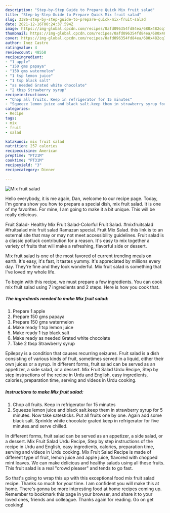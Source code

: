 ```yaml
---
description: "Step-by-Step Guide to Prepare Quick Mix fruit salad"
title: "Step-by-Step Guide to Prepare Quick Mix fruit salad"
slug: 3386-step-by-step-guide-to-prepare-quick-mix-fruit-salad
date: 2021-12-16T00:24:37.594Z
image: https://img-global.cpcdn.com/recipes/0afd096354fd84ea/680x482cq70/mix-fruit-salad-recipe-main-photo.jpg
thumbnail: https://img-global.cpcdn.com/recipes/0afd096354fd84ea/680x482cq70/mix-fruit-salad-recipe-main-photo.jpg
cover: https://img-global.cpcdn.com/recipes/0afd096354fd84ea/680x482cq70/mix-fruit-salad-recipe-main-photo.jpg
author: Inez Castro
ratingvalue: 4
reviewcount: 48558
recipeingredient:
- "1 apple"
- "150 gms papaya"
- "150 gms watermelon"
- "1 tsp lemon juice"
- "1 tsp black salt"
- "as needed Grated white chocolate"
- "2 tbsp Strawberry syrup"
recipeinstructions:
- "Chop all fruits. Keep in refrigerator for 15 minutes"
- "Squeeze lemon juice and black salt.keep them in strawberry syrup for 5 minutes. Now take satesticks. Put all fruits one by one. Again add some black salt. Sprinkle white chocolate grated.keep in refrigerator for five minutes.and serve chilled."
categories:
- Recipe
tags:
- mix
- fruit
- salad

katakunci: mix fruit salad 
nutrition: 257 calories
recipecuisine: American
preptime: "PT21M"
cooktime: "PT31M"
recipeyield: "3"
recipecategory: Dinner

---
```



![Mix fruit salad](https://img-global.cpcdn.com/recipes/0afd096354fd84ea/680x482cq70/mix-fruit-salad-recipe-main-photo.jpg)

Hello everybody, it is me again, Dan, welcome to our recipe page. Today, I'm gonna show you how to prepare a special dish, mix fruit salad. It is one of my favorites. For mine, I am going to make it a bit unique. This will be really delicious.

Fruit Salad- Healthy Mix Fruit Salad-Colorful Fruit Salad. #mixfruitsalad #fruitsalad mix fruit salad Ramazan special. Fruit Mix Salad. this link is to an external site that may or may not meet accessibility guidelines. Fruit salad is a classic potluck contribution for a reason. It&#39;s easy to mix together a variety of fruits that will make a refreshing, flavorful side or dessert.

Mix fruit salad is one of the most favored of current trending meals on earth. It's easy, it's fast, it tastes yummy. It's appreciated by millions every day. They're fine and they look wonderful. Mix fruit salad is something that I've loved my whole life.


To begin with this recipe, we must prepare a few ingredients. You can cook mix fruit salad using 7 ingredients and 2 steps. Here is how you cook that.

<!--inarticleads1-->

##### The ingredients needed to make Mix fruit salad:

1. Prepare 1 apple
1. Prepare 150 gms papaya
1. Prepare 150 gms watermelon
1. Make ready 1 tsp lemon juice
1. Make ready 1 tsp black salt
1. Make ready as needed Grated white chocolate
1. Take 2 tbsp Strawberry syrup


Epilepsy is a condition that causes recurring seizures. Fruit salad is a dish consisting of various kinds of fruit, sometimes served in a liquid, either their own juices or a syrup. In different forms, fruit salad can be served as an appetizer, a side salad, or a dessert. Mix Fruit Salad Urdu Recipe, Step by step instructions of the recipe in Urdu and English, easy ingredients, calories, preparation time, serving and videos in Urdu cooking. 

<!--inarticleads2-->

##### Instructions to make Mix fruit salad:

1. Chop all fruits. Keep in refrigerator for 15 minutes
1. Squeeze lemon juice and black salt.keep them in strawberry syrup for 5 minutes. Now take satesticks. Put all fruits one by one. Again add some black salt. Sprinkle white chocolate grated.keep in refrigerator for five minutes.and serve chilled.


In different forms, fruit salad can be served as an appetizer, a side salad, or a dessert. Mix Fruit Salad Urdu Recipe, Step by step instructions of the recipe in Urdu and English, easy ingredients, calories, preparation time, serving and videos in Urdu cooking. Mix Fruit Salad Recipe is made of different type of fruit, lemon juice and apple juice, flavored with chopped mint leaves. We can make delicious and healthy salads using all these fruits. This fruit salad is a real &#34;crowd pleaser&#34; and tends to go fast. 

So that's going to wrap this up with this exceptional food mix fruit salad recipe. Thanks so much for your time. I am confident you will make this at home. There's gonna be more interesting food at home recipes coming up. Remember to bookmark this page in your browser, and share it to your loved ones, friends and colleague. Thanks again for reading. Go on get cooking!
